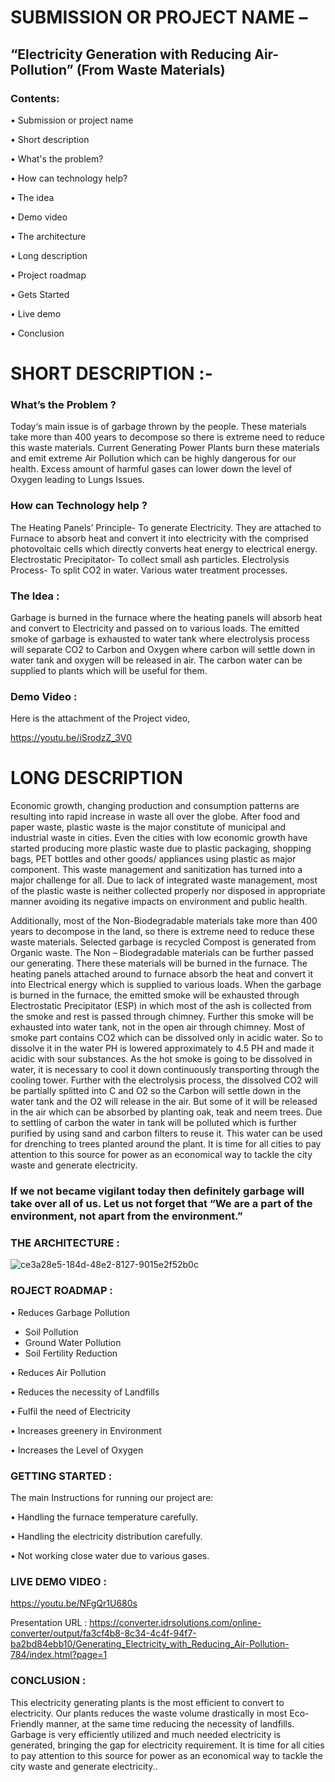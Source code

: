 # SUBMISSION OR PROJECT NAME –
## “Electricity Generation with Reducing Air-Pollution” (From Waste Materials)

### Contents:

• Submission or project name

• Short description

• What's the problem?

• How can technology help?

• The idea

• Demo video

• The architecture

• Long description

• Project roadmap

• Gets Started

• Live demo

• Conclusion


# SHORT DESCRIPTION :- 

 ### 	What’s the Problem ?

Today‘s main issue is of garbage thrown by the people. These materials take more than 400 years to decompose so there is extreme need to reduce this waste materials. Current Generating Power Plants burn these materials and emit extreme Air Pollution which can be highly dangerous for our health. Excess amount of harmful gases can lower down the level of Oxygen leading to Lungs Issues. 

  ### 	How can Technology help ?

The Heating Panels’ Principle- To generate Electricity. They are attached to Furnace to absorb heat and convert it into electricity with the comprised photovoltaic cells which directly converts heat energy to electrical energy. 
Electrostatic Precipitator- To collect small ash particles. 
Electrolysis Process- To split CO2 in water.
Various water treatment processes.

### 	The Idea :

Garbage is burned in the furnace where the heating panels will absorb heat and convert to Electricity and passed on to various loads. The emitted smoke of garbage is exhausted to water tank where electrolysis process will separate CO2 to Carbon and Oxygen where carbon will settle down in water tank and oxygen will be released in air. The carbon water can be supplied to plants which will be useful for them.

### 	Demo Video :

Here is the attachment of the Project video,

https://youtu.be/iSrodzZ_3V0 

# LONG DESCRIPTION 

Economic growth, changing production and consumption patterns are resulting into rapid increase in waste all over the globe. After food and paper waste, plastic waste is the major constitute of municipal and industrial waste in cities. Even the cities with low economic growth have started producing more plastic waste due to plastic packaging, shopping bags, PET bottles and other goods/ appliances using plastic as major component. This waste management and sanitization has turned into a major challenge for all. Due to lack of integrated waste management, most of the plastic waste is neither collected properly nor disposed in appropriate manner avoiding its negative impacts on environment and public health. 

Additionally, most of the Non-Biodegradable materials take more than 400 years to decompose in the land, so there is extreme need to reduce these waste materials. 
Selected garbage is recycled Compost is generated from Organic waste. The Non – Biodegradable materials can be further passed our generating. There these materials will be burned in the furnace. The heating panels attached around to furnace absorb the heat and convert it into Electrical energy which is supplied to various loads. When the garbage is burned in the furnace, the emitted smoke will be exhausted through Electrostatic Precipitator (ESP) in which most of the ash is collected from the smoke and rest is passed through chimney. Further this smoke will be exhausted into water tank, not in the open air through chimney. Most of smoke part contains CO2 which can be dissolved only in acidic water. So to dissolve it in the water PH is lowered approximately to 4.5 PH and made it acidic with sour substances. As the hot smoke is going to be dissolved in water, it is necessary to cool it down continuously transporting through the cooling tower. Further with the electrolysis process, the dissolved CO2 will be partially splitted into C and O2 so the Carbon will settle down in the water tank and the O2 will release in the air. But some of it will be released in the air which can be absorbed by planting oak, teak and neem trees. Due to settling of carbon the water in tank will be polluted which is further purified by using sand and carbon filters to reuse it. This water can be used for drenching to trees planted around the plant. It is time for all cities to pay attention to this source for power as an economical way to tackle the city waste and generate electricity. 

### If we not became vigilant today then definitely garbage will take over all of us. Let us not forget that “We are a part of the environment, not apart from the environment.”



### THE ARCHITECTURE :
![ce3a28e5-184d-48e2-8127-9015e2f52b0c](https://user-images.githubusercontent.com/86068948/122584376-ebc25800-d077-11eb-81a8-0c70e15e0658.png)


 













### ROJECT ROADMAP :

•	Reduces Garbage Pollution

  - Soil Pollution
  - Ground Water Pollution 
  - Soil Fertility Reduction
  
•	Reduces Air Pollution 

•	Reduces the necessity of Landfills

•	Fulfil the need of Electricity 

•	Increases greenery in Environment 

•	Increases the Level of Oxygen


### GETTING STARTED :

The main Instructions for running our project are:

•	Handling the furnace temperature carefully.

•	Handling the electricity distribution carefully.

•	Not working close water due to various gases.


###  LIVE DEMO VIDEO :

https://youtu.be/NFgQr1U680s 

Presentation URL : 
https://converter.idrsolutions.com/online-converter/output/fa3cf4b8-8c34-4c4f-94f7-ba2bd84ebb10/Generating_Electricity_with_Reducing_Air-Pollution-784/index.html?page=1

### CONCLUSION :

This electricity generating plants is the most efficient to convert to electricity. Our plants reduces the waste volume drastically in most Eco-Friendly manner, at the same time reducing the necessity of landfills. Garbage is very efficiently utilized and much needed electricity is generated, bringing the gap for electricity requirement. 
It is time for all cities to pay attention to this source for power as an economical way to tackle the city waste and generate electricity..


